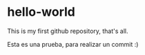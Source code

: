 # hello-world
This is my first github repository, that's all.

Esta es una prueba, para realizar un commit :)
